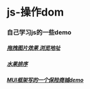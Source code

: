 # js-操作dom
### 自己学习js的一些demo
##### [拖拽图片效果 浏览地址]( http://htmlpreview.github.io/?https://github.com/koukaicheng/js-/blob/master/Drag/index.html)
##### [水果排序](http://htmlpreview.github.io/?https://github.com/koukaicheng/js-/blob/master/dom/Dom1/03-%E6%B0%B4%E6%9E%9C%E6%8E%92%E5%BA%8F%EF%BC%88%E7%BB%88%E6%9E%81%E7%89%88%EF%BC%89.html)
##### [MUI框架写的一个保险商城demo](http://htmlpreview.github.io/?https://github.com/koukaicheng/js-/blob/aa/shaopping/index.html)

